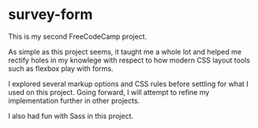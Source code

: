 # survey-form

This is my second FreeCodeCamp project. 

As simple as this project seems, it taught me a whole lot and helped me rectify holes in my knowlege with respect to how modern CSS layout tools such as flexbox play with forms.

I explored several markup options and CSS rules before settling for what I used on this project. Going forward, I will attempt to refine my implementation further in other projects.

I also had fun with Sass in this project.
